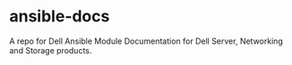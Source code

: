 # ansible-docs
A repo for Dell Ansible Module Documentation for Dell Server, Networking and Storage products.
